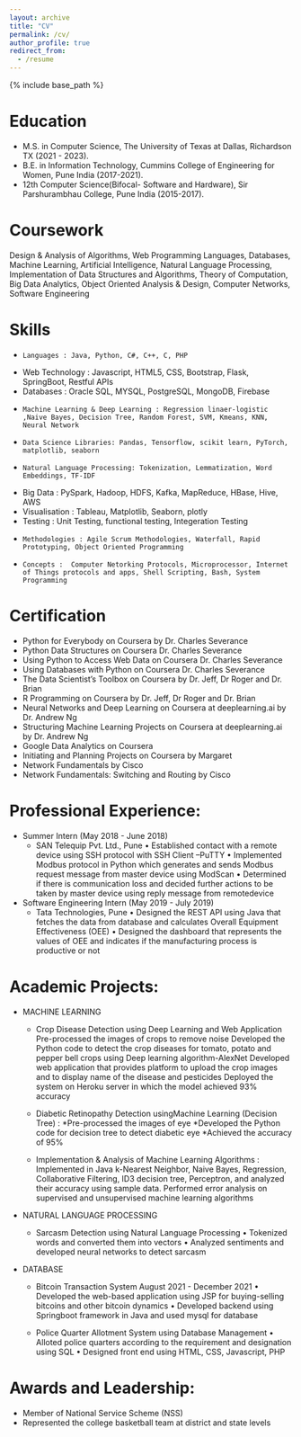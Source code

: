 ```yaml
---
layout: archive
title: "CV"
permalink: /cv/
author_profile: true
redirect_from:
  - /resume
---
```


{% include base_path %}

Education
======

- M.S. in Computer Science, The University of Texas at Dallas, Richardson TX  (2021 - 2023).
- B.E. in Information Technology, Cummins College of Engineering for Women, Pune India (2017-2021).
- 12th Computer Science(Bifocal- Software and Hardware), Sir Parshurambhau College, Pune India (2015-2017).

Coursework
======
Design & Analysis of Algorithms, Web Programming Languages, Databases, Machine Learning, Artificial Intelligence, Natural Language Processing, Implementation of Data Structures and Algorithms, Theory of Computation, Big Data Analytics, Object Oriented Analysis & Design, Computer Networks, Software Engineering

Skills
======
-	  Languages : Java, Python, C#, C++, C, PHP
-   Web Technology : Javascript, HTML5, CSS, Bootstrap, Flask, SpringBoot, Restful APIs
-   Databases : Oracle SQL, MYSQL, PostgreSQL, MongoDB,  Firebase
-	  Machine Learning & Deep Learning : Regression linaer-logistic ,Naive Bayes, Decision Tree, Random Forest, SVM, Kmeans, KNN, Neural Network
-	  Data Science Libraries: Pandas, Tensorflow, scikit learn, PyTorch, matplotlib, seaborn
-	  Natural Language Processing: Tokenization, Lemmatization, Word Embeddings, TF-IDF 
-   Big Data : PySpark, Hadoop, HDFS, Kafka, MapReduce, HBase, Hive, AWS
-   Visualisation : Tableau, Matplotlib, Seaborn, plotly 
-   Testing : Unit Testing, functional testing, Integeration Testing
-	  Methodologies : Agile Scrum Methodologies, Waterfall, Rapid Prototyping, Object Oriented Programming
-	  Concepts :  Computer Netorking Protocols, Microprocessor, Internet of Things protocols and apps, Shell Scripting, Bash, System Programming

Certification 
=====
-   Python for Everybody on Coursera by Dr. Charles Severance
-   Python Data Structures on Coursera Dr. Charles Severance
-   Using Python to Access Web Data on Coursera Dr. Charles Severance 
-   Using Databases with Python on Coursera Dr. Charles Severance
-   The Data Scientist’s Toolbox on Coursera by Dr. Jeff, Dr Roger and Dr. Brian
-   R Programming on Coursera by Dr. Jeff, Dr Roger and Dr. Brian
-   Neural Networks and Deep Learning on Coursera at deeplearning.ai by Dr. Andrew Ng
-   Structuring Machine Learning Projects on Coursera at deeplearning.ai by Dr. Andrew Ng
-   Google Data Analytics on Coursera
-   Initiating and Planning Projects on Coursera by Margaret 
-   Network Fundamentals by Cisco
-   Network Fundamentals: Switching and Routing by Cisco

Professional Experience:
======
- Summer Intern (May 2018 - June 2018)
    - SAN Telequip Pvt. Ltd., Pune
	• Established contact with a remote device using SSH protocol with SSH Client –PuTTY
	• Implemented Modbus protocol in Python which generates and sends Modbus request message from master device using ModScan
	• Determined if there is communication loss and decided further actions to be taken by master device using reply message from remotedevice
- Software Engineering Intern (May 2019 - July 2019)
    - Tata Technologies, Pune
	• Designed the REST API using Java that fetches the data from database and calculates Overall Equipment Effectiveness (OEE)
	• Designed the dashboard that represents the values of OEE and indicates if the manufacturing process is productive or not


Academic Projects:
======
- MACHINE LEARNING
     - Crop Disease Detection using Deep Learning and Web Application
       	Pre-processed the images of crops to remove noise
	Developed the Python code to detect the crop diseases for tomato, potato and pepper bell crops using Deep learning algorithm-AlexNet
	Developed web application that provides platform to upload the crop images and to display name of the disease and pesticides
	Deployed the system on Heroku server in which the model achieved 93% accuracy 

     - Diabetic Retinopathy Detection usingMachine Learning (Decision Tree) :
        *Pre-processed the images of eye
	*Developed the Python code for decision tree to detect diabetic eye
	*Achieved the accuracy of 95%
     
     - Implementation & Analysis of Machine Learning Algorithms : 
     Implemented in Java k-Nearest Neighbor, Naive Bayes, Regression, Collaborative Filtering, ID3 decision tree, Perceptron, and analyzed their accuracy using sample data. Performed error analysis on supervised and unsupervised machine learning algorithms

  
- NATURAL LANGUAGE PROCESSING

     - Sarcasm Detection using Natural Language Processing
        • Tokenized words and converted them into vectors
	• Analyzed sentiments and developed neural networks to detect sarcasm

- DATABASE

     - Bitcoin Transaction System August 2021 - December 2021
	• Developed the web-based application using JSP for buying-selling bitcoins and other bitcoin dynamics
	• Developed backend using Springboot framework in Java and used mysql for database

     -  Police Quarter Allotment System using Database Management 
	• Alloted police quarters according to the requirement and designation using SQL
	• Designed front end using HTML, CSS, Javascript, PHP
     
Awards and Leadership:
======
- Member of National Service Scheme (NSS) 
- Represented the college basketball team at district and state levels
